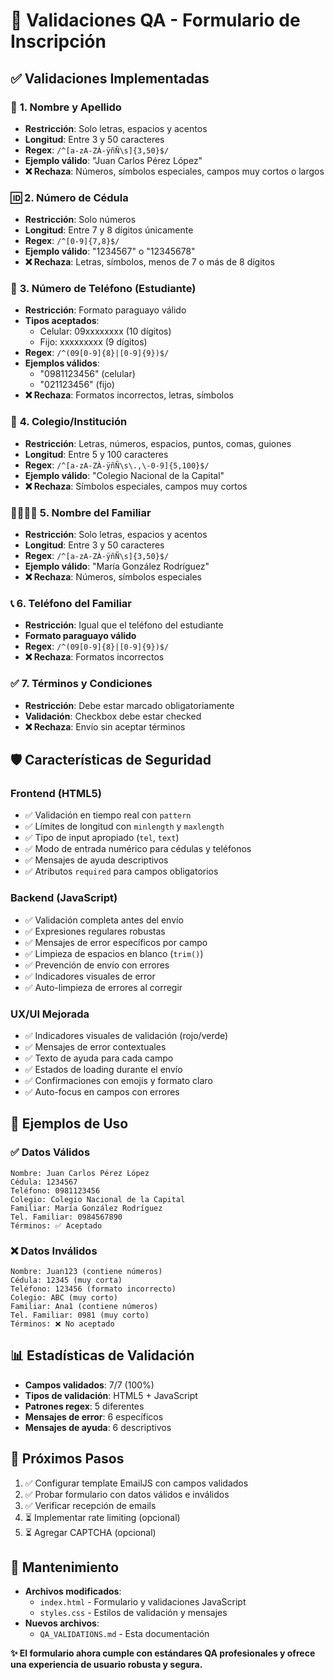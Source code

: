 # 🔐 Validaciones QA - Formulario de Inscripción

## ✅ Validaciones Implementadas

### 📝 **1. Nombre y Apellido**

- **Restricción**: Solo letras, espacios y acentos
- **Longitud**: Entre 3 y 50 caracteres
- **Regex**: `/^[a-zA-ZÀ-ÿñÑ\s]{3,50}$/`
- **Ejemplo válido**: "Juan Carlos Pérez López"
- **❌ Rechaza**: Números, símbolos especiales, campos muy cortos o largos

### 🆔 **2. Número de Cédula**

- **Restricción**: Solo números
- **Longitud**: Entre 7 y 8 dígitos únicamente
- **Regex**: `/^[0-9]{7,8}$/`
- **Ejemplo válido**: "1234567" o "12345678"
- **❌ Rechaza**: Letras, símbolos, menos de 7 o más de 8 dígitos

### 📱 **3. Número de Teléfono (Estudiante)**

- **Restricción**: Formato paraguayo válido
- **Tipos aceptados**:
  - Celular: 09xxxxxxxx (10 dígitos)
  - Fijo: xxxxxxxxx (9 dígitos)
- **Regex**: `/^(09[0-9]{8}|[0-9]{9})$/`
- **Ejemplos válidos**:
  - "0981123456" (celular)
  - "021123456" (fijo)
- **❌ Rechaza**: Formatos incorrectos, letras, símbolos

### 🏫 **4. Colegio/Institución**

- **Restricción**: Letras, números, espacios, puntos, comas, guiones
- **Longitud**: Entre 5 y 100 caracteres
- **Regex**: `/^[a-zA-ZÀ-ÿñÑ\s\.,\-0-9]{5,100}$/`
- **Ejemplo válido**: "Colegio Nacional de la Capital"
- **❌ Rechaza**: Símbolos especiales, campos muy cortos

### 👨‍👩‍👧‍👦 **5. Nombre del Familiar**

- **Restricción**: Solo letras, espacios y acentos
- **Longitud**: Entre 3 y 50 caracteres
- **Regex**: `/^[a-zA-ZÀ-ÿñÑ\s]{3,50}$/`
- **Ejemplo válido**: "María González Rodríguez"
- **❌ Rechaza**: Números, símbolos especiales

### 📞 **6. Teléfono del Familiar**

- **Restricción**: Igual que el teléfono del estudiante
- **Formato paraguayo válido**
- **Regex**: `/^(09[0-9]{8}|[0-9]{9})$/`
- **❌ Rechaza**: Formatos incorrectos

### ✅ **7. Términos y Condiciones**

- **Restricción**: Debe estar marcado obligatoriamente
- **Validación**: Checkbox debe estar checked
- **❌ Rechaza**: Envío sin aceptar términos

## 🛡️ **Características de Seguridad**

### **Frontend (HTML5)**

- ✅ Validación en tiempo real con `pattern`
- ✅ Límites de longitud con `minlength` y `maxlength`
- ✅ Tipo de input apropiado (`tel`, `text`)
- ✅ Modo de entrada numérico para cédulas y teléfonos
- ✅ Mensajes de ayuda descriptivos
- ✅ Atributos `required` para campos obligatorios

### **Backend (JavaScript)**

- ✅ Validación completa antes del envío
- ✅ Expresiones regulares robustas
- ✅ Mensajes de error específicos por campo
- ✅ Limpieza de espacios en blanco (`trim()`)
- ✅ Prevención de envío con errores
- ✅ Indicadores visuales de error
- ✅ Auto-limpieza de errores al corregir

### **UX/UI Mejorada**

- ✅ Indicadores visuales de validación (rojo/verde)
- ✅ Mensajes de error contextuales
- ✅ Texto de ayuda para cada campo
- ✅ Estados de loading durante el envío
- ✅ Confirmaciones con emojis y formato claro
- ✅ Auto-focus en campos con errores

## 🎯 **Ejemplos de Uso**

### ✅ **Datos Válidos**

```
Nombre: Juan Carlos Pérez López
Cédula: 1234567
Teléfono: 0981123456
Colegio: Colegio Nacional de la Capital
Familiar: María González Rodríguez
Tel. Familiar: 0984567890
Términos: ✅ Aceptado
```

### ❌ **Datos Inválidos**

```
Nombre: Juan123 (contiene números)
Cédula: 12345 (muy corta)
Teléfono: 123456 (formato incorrecto)
Colegio: ABC (muy corto)
Familiar: Ana1 (contiene números)
Tel. Familiar: 0981 (muy corto)
Términos: ❌ No aceptado
```

## 📊 **Estadísticas de Validación**

- **Campos validados**: 7/7 (100%)
- **Tipos de validación**: HTML5 + JavaScript
- **Patrones regex**: 5 diferentes
- **Mensajes de error**: 6 específicos
- **Mensajes de ayuda**: 6 descriptivos

## 🚀 **Próximos Pasos**

1. ✅ Configurar template EmailJS con campos validados
2. ✅ Probar formulario con datos válidos e inválidos
3. ✅ Verificar recepción de emails
4. ⏳ Implementar rate limiting (opcional)
5. ⏳ Agregar CAPTCHA (opcional)

## 🔧 **Mantenimiento**

- **Archivos modificados**:
  - `index.html` - Formulario y validaciones JavaScript
  - `styles.css` - Estilos de validación y mensajes
- **Nuevos archivos**:
  - `QA_VALIDATIONS.md` - Esta documentación

**✨ El formulario ahora cumple con estándares QA profesionales y ofrece una experiencia de usuario robusta y segura.**
